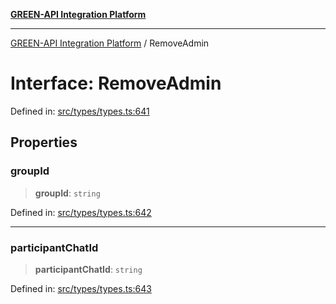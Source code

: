 [**GREEN-API Integration Platform**](../README.md)

***

[GREEN-API Integration Platform](../globals.md) / RemoveAdmin

# Interface: RemoveAdmin

Defined in: [src/types/types.ts:641](https://github.com/green-api/greenapi-integration/blob/0c6468d26acd573ad1def9f01a1af819fb76eb31/src/types/types.ts#L641)

## Properties

### groupId

> **groupId**: `string`

Defined in: [src/types/types.ts:642](https://github.com/green-api/greenapi-integration/blob/0c6468d26acd573ad1def9f01a1af819fb76eb31/src/types/types.ts#L642)

***

### participantChatId

> **participantChatId**: `string`

Defined in: [src/types/types.ts:643](https://github.com/green-api/greenapi-integration/blob/0c6468d26acd573ad1def9f01a1af819fb76eb31/src/types/types.ts#L643)

